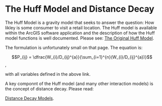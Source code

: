 # The Huff Model and Distance Decay

The Huff Model is a gravity model that seeks to answer the question: How likley is some consumer to visit a retail location.  The Huff model is available within the ArcGIS software application and the description of how the Huff model functions is well documented.  Please see: [The Original Huff Model](http://desktop.arcgis.com/en/arcmap/10.3/tools/business-analyst-toolbox/how-original-huff-model-works.htm).

The formulation is unfortunately small on that page.  The equation is:

$$P_{ij} = \dfrac{W_{i}/D_{ij}^{a}}{\sum_{i=1}^{n}(W_{i}/D_{ij}^{a})}$$, 

with all variables defined in the above link.

A key componnt of the Huff model (and many other interaction models) is the concept of distance decay.  Please read:

[Distance Decay Models](http://www.spatialanalysisonline.com/HTML/index.html?distance_decay_models.htm).